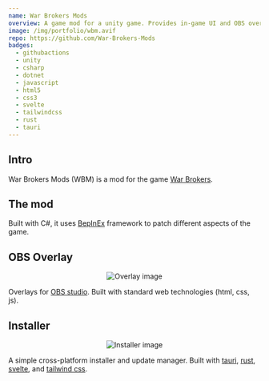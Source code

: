 ```yaml
---
name: War Brokers Mods
overview: A game mod for a unity game. Provides in-game UI and OBS overlays.
image: /img/portfolio/wbm.avif
repo: https://github.com/War-Brokers-Mods
badges:
  - githubactions
  - unity
  - csharp
  - dotnet
  - javascript
  - html5
  - css3
  - svelte
  - tailwindcss
  - rust
  - tauri
---
```


## Intro

War Brokers Mods (WBM) is a mod for the game [War Brokers](https://warbrokers.io).

## The mod

Built with C#, it uses [BepInEx](https://github.com/BepInEx/BepInEx) framework to patch different aspects of the game.

## OBS Overlay

<p align="center">
	<img alt="Overlay image" src="/img/portfolio/wbm-overlays.avif" />
</p>

Overlays for [OBS studio](https://github.com/obsproject/obs-studio). Built with standard web technologies (html, css, js).

## Installer

<p align="center">
	<img alt="Installer image" src="/img/portfolio/wbm-installer.avif" />
</p>

A simple cross-platform installer and update manager. Built with [tauri](https://github.com/tauri-apps/tauri), [rust](https://github.com/rust-lang/rust), [svelte](https://github.com/sveltejs/svelte), and [tailwind css](https://github.com/tailwindlabs/tailwindcss).
